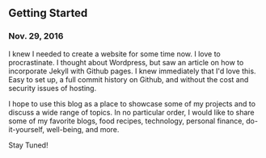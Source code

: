 ##  Getting Started
### Nov. 29, 2016

  I knew I needed to create a website for some time now.  I love to procrastinate.  I thought about Wordpress, but saw an article on how to incorporate Jekyll with Github pages.  I knew immediately that I'd love this.  Easy to set up, a full commit history on Github, and without the cost and security issues of hosting.

  I hope to use this blog as a place to showcase some of my projects and to discuss a wide range of topics.  In no particular order, I would like to share some of my favorite blogs, food recipes, technology, personal finance, do-it-yourself, well-being, and more.

  Stay Tuned!
